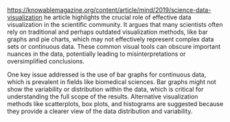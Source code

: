 https://knowablemagazine.org/content/article/mind/2019/science-data-visualization
he article highlights the crucial role of effective data visualization in the scientific community. It argues that many scientists often rely on traditional and perhaps outdated visualization methods, like bar graphs and pie charts, which may not effectively represent complex data sets or continuous data. These common visual tools can obscure important nuances in the data, potentially leading to misinterpretations or oversimplified conclusions.

One key issue addressed is the use of bar graphs for continuous data, which is prevalent in fields like biomedical sciences. Bar graphs might not show the variability or distribution within the data, which is critical for understanding the full scope of the results. Alternative visualization methods like scatterplots, box plots, and histograms are suggested because they provide a clearer view of the data distribution and variability.

